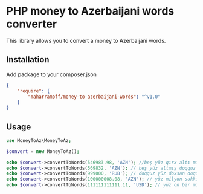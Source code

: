 # PHP money to Azerbaijani words converter

This library allows you to convert a money to Azerbaijani words.

## Installation

Add package to your composer.json

```json
{
    "require": {
        "maharramoff/money-to-azerbaijani-words": "^v1.0"
    }
}
```


## Usage

```php
use MoneyToAz\MoneyToAz;

$convert = new MoneyToAz();

echo $convert->convertToWords(546983.98, 'AZN'); //beş yüz qırx altı min doqquz yüz səksən üç manat, doxsan səkkiz qəpik
echo $convert->convertToWords(569832, 'AZN'); // beş yüz altmış doqquz min səkkiz yüz otuz iki manat
echo $convert->convertToWords(999000, 'RUB'); // doqquz yüz doxsan doqquz min rubl
echo $convert->convertToWords(100000008.08, 'AZN'); // yüz milyon səkkiz manat, səkkiz qəpik
echo $convert->convertToWords(111111111111.11, 'USD'); // yüz on bir milyard yüz on bir milyon yüz on bir min yüz on bir dollar, on bir sent
```

